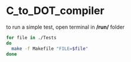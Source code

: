 # C_to_DOT_compiler
to run a simple test, open terminal in **/run/** folder
```bash
for file in ./Tests
do
  make -f Makefile "FILE=$file"
done
```
